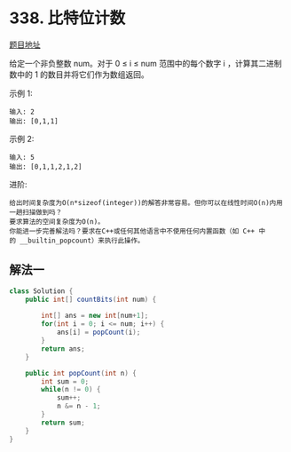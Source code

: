 # 338. 比特位计数

[题目地址](https://leetcode-cn.com/problems/counting-bits/)

给定一个非负整数 num。对于 0 ≤ i ≤ num 范围中的每个数字 i ，计算其二进制数中的 1 的数目并将它们作为数组返回。

示例 1:

```
输入: 2
输出: [0,1,1]
```

示例 2:

```
输入: 5
输出: [0,1,1,2,1,2]
```

进阶:

```
给出时间复杂度为O(n*sizeof(integer))的解答非常容易。但你可以在线性时间O(n)内用一趟扫描做到吗？
要求算法的空间复杂度为O(n)。
你能进一步完善解法吗？要求在C++或任何其他语言中不使用任何内置函数（如 C++ 中的 __builtin_popcount）来执行此操作。
```

## 解法一

```Java
class Solution {
    public int[] countBits(int num) {
        
        int[] ans = new int[num+1]; 
        for(int i = 0; i <= num; i++) {
            ans[i] = popCount(i);
        }
        return ans;
    }

    public int popCount(int n) {
        int sum = 0;
        while(n != 0) {
            sum++;
            n &= n - 1;
        }
        return sum;
    }
}
```

